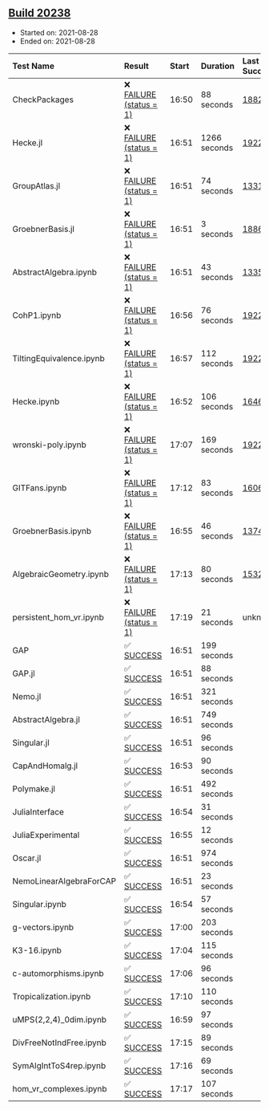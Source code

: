 ## [Build 20238](https://oscarci.mathematik.uni-kl.de/job/oscar/20238/)

* Started on: 2021-08-28
* Ended on: 2021-08-28

| Test Name    | Result | Start | Duration | Last Success | First Failure |
|:-------------|:-------|:------|:---------|:-------------|:--------------|
| CheckPackages | ❌ [FAILURE (status = 1)](https://oscarci.mathematik.uni-kl.de/job/oscar/20238/artifact/logs/build-20238/CheckPackages.log) | 16:50 | 88 seconds | [18822](https://oscarci.mathematik.uni-kl.de/job/oscar/18822/) | [18823](https://oscarci.mathematik.uni-kl.de/job/oscar/18823/) |
| Hecke.jl | ❌ [FAILURE (status = 1)](https://oscarci.mathematik.uni-kl.de/job/oscar/20238/artifact/logs/build-20238/Hecke.jl.log) | 16:51 | 1266 seconds | [19222](https://oscarci.mathematik.uni-kl.de/job/oscar/19222/) | [20152](https://oscarci.mathematik.uni-kl.de/job/oscar/20152/) |
| GroupAtlas.jl | ❌ [FAILURE (status = 1)](https://oscarci.mathematik.uni-kl.de/job/oscar/20238/artifact/logs/build-20238/GroupAtlas.jl.log) | 16:51 | 74 seconds | [13311](https://oscarci.mathematik.uni-kl.de/job/oscar/13311/) | [13312](https://oscarci.mathematik.uni-kl.de/job/oscar/13312/) |
| GroebnerBasis.jl | ❌ [FAILURE (status = 1)](https://oscarci.mathematik.uni-kl.de/job/oscar/20238/artifact/logs/build-20238/GroebnerBasis.jl.log) | 16:51 | 3 seconds | [18864](https://oscarci.mathematik.uni-kl.de/job/oscar/18864/) | [18865](https://oscarci.mathematik.uni-kl.de/job/oscar/18865/) |
| AbstractAlgebra.ipynb | ❌ [FAILURE (status = 1)](https://oscarci.mathematik.uni-kl.de/job/oscar/20238/artifact/logs/build-20238/AbstractAlgebra.ipynb.log) | 16:51 | 43 seconds | [13355](https://oscarci.mathematik.uni-kl.de/job/oscar/13355/) | [13356](https://oscarci.mathematik.uni-kl.de/job/oscar/13356/) |
| CohP1.ipynb | ❌ [FAILURE (status = 1)](https://oscarci.mathematik.uni-kl.de/job/oscar/20238/artifact/logs/build-20238/CohP1.ipynb.log) | 16:56 | 76 seconds | [19222](https://oscarci.mathematik.uni-kl.de/job/oscar/19222/) | [20152](https://oscarci.mathematik.uni-kl.de/job/oscar/20152/) |
| TiltingEquivalence.ipynb | ❌ [FAILURE (status = 1)](https://oscarci.mathematik.uni-kl.de/job/oscar/20238/artifact/logs/build-20238/TiltingEquivalence.ipynb.log) | 16:57 | 112 seconds | [19222](https://oscarci.mathematik.uni-kl.de/job/oscar/19222/) | [20152](https://oscarci.mathematik.uni-kl.de/job/oscar/20152/) |
| Hecke.ipynb | ❌ [FAILURE (status = 1)](https://oscarci.mathematik.uni-kl.de/job/oscar/20238/artifact/logs/build-20238/Hecke.ipynb.log) | 16:52 | 106 seconds | [16463](https://oscarci.mathematik.uni-kl.de/job/oscar/16463/) | [16464](https://oscarci.mathematik.uni-kl.de/job/oscar/16464/) |
| wronski-poly.ipynb | ❌ [FAILURE (status = 1)](https://oscarci.mathematik.uni-kl.de/job/oscar/20238/artifact/logs/build-20238/wronski-poly.ipynb.log) | 17:07 | 169 seconds | [19222](https://oscarci.mathematik.uni-kl.de/job/oscar/19222/) | [20152](https://oscarci.mathematik.uni-kl.de/job/oscar/20152/) |
| GITFans.ipynb | ❌ [FAILURE (status = 1)](https://oscarci.mathematik.uni-kl.de/job/oscar/20238/artifact/logs/build-20238/GITFans.ipynb.log) | 17:12 | 83 seconds | [16068](https://oscarci.mathematik.uni-kl.de/job/oscar/16068/) | [16069](https://oscarci.mathematik.uni-kl.de/job/oscar/16069/) |
| GroebnerBasis.ipynb | ❌ [FAILURE (status = 1)](https://oscarci.mathematik.uni-kl.de/job/oscar/20238/artifact/logs/build-20238/GroebnerBasis.ipynb.log) | 16:55 | 46 seconds | [13748](https://oscarci.mathematik.uni-kl.de/job/oscar/13748/) | [13749](https://oscarci.mathematik.uni-kl.de/job/oscar/13749/) |
| AlgebraicGeometry.ipynb | ❌ [FAILURE (status = 1)](https://oscarci.mathematik.uni-kl.de/job/oscar/20238/artifact/logs/build-20238/AlgebraicGeometry.ipynb.log) | 17:13 | 80 seconds | [15322](https://oscarci.mathematik.uni-kl.de/job/oscar/15322/) | [15323](https://oscarci.mathematik.uni-kl.de/job/oscar/15323/) |
| persistent_hom_vr.ipynb | ❌ [FAILURE (status = 1)](https://oscarci.mathematik.uni-kl.de/job/oscar/20238/artifact/logs/build-20238/persistent_hom_vr.ipynb.log) | 17:19 | 21 seconds | unknown | unknown |
| GAP | ✅ [SUCCESS](https://oscarci.mathematik.uni-kl.de/job/oscar/20238/artifact/logs/build-20238/GAP.log) | 16:51 | 199 seconds |  |  |
| GAP.jl | ✅ [SUCCESS](https://oscarci.mathematik.uni-kl.de/job/oscar/20238/artifact/logs/build-20238/GAP.jl.log) | 16:51 | 88 seconds |  |  |
| Nemo.jl | ✅ [SUCCESS](https://oscarci.mathematik.uni-kl.de/job/oscar/20238/artifact/logs/build-20238/Nemo.jl.log) | 16:51 | 321 seconds |  |  |
| AbstractAlgebra.jl | ✅ [SUCCESS](https://oscarci.mathematik.uni-kl.de/job/oscar/20238/artifact/logs/build-20238/AbstractAlgebra.jl.log) | 16:51 | 749 seconds |  |  |
| Singular.jl | ✅ [SUCCESS](https://oscarci.mathematik.uni-kl.de/job/oscar/20238/artifact/logs/build-20238/Singular.jl.log) | 16:51 | 96 seconds |  |  |
| CapAndHomalg.jl | ✅ [SUCCESS](https://oscarci.mathematik.uni-kl.de/job/oscar/20238/artifact/logs/build-20238/CapAndHomalg.jl.log) | 16:53 | 90 seconds |  |  |
| Polymake.jl | ✅ [SUCCESS](https://oscarci.mathematik.uni-kl.de/job/oscar/20238/artifact/logs/build-20238/Polymake.jl.log) | 16:51 | 492 seconds |  |  |
| JuliaInterface | ✅ [SUCCESS](https://oscarci.mathematik.uni-kl.de/job/oscar/20238/artifact/logs/build-20238/JuliaInterface.log) | 16:54 | 31 seconds |  |  |
| JuliaExperimental | ✅ [SUCCESS](https://oscarci.mathematik.uni-kl.de/job/oscar/20238/artifact/logs/build-20238/JuliaExperimental.log) | 16:55 | 12 seconds |  |  |
| Oscar.jl | ✅ [SUCCESS](https://oscarci.mathematik.uni-kl.de/job/oscar/20238/artifact/logs/build-20238/Oscar.jl.log) | 16:51 | 974 seconds |  |  |
| NemoLinearAlgebraForCAP | ✅ [SUCCESS](https://oscarci.mathematik.uni-kl.de/job/oscar/20238/artifact/logs/build-20238/NemoLinearAlgebraForCAP.log) | 16:51 | 23 seconds |  |  |
| Singular.ipynb | ✅ [SUCCESS](https://oscarci.mathematik.uni-kl.de/job/oscar/20238/artifact/logs/build-20238/Singular.ipynb.log) | 16:54 | 57 seconds |  |  |
| g-vectors.ipynb | ✅ [SUCCESS](https://oscarci.mathematik.uni-kl.de/job/oscar/20238/artifact/logs/build-20238/g-vectors.ipynb.log) | 17:00 | 203 seconds |  |  |
| K3-16.ipynb | ✅ [SUCCESS](https://oscarci.mathematik.uni-kl.de/job/oscar/20238/artifact/logs/build-20238/K3-16.ipynb.log) | 17:04 | 115 seconds |  |  |
| c-automorphisms.ipynb | ✅ [SUCCESS](https://oscarci.mathematik.uni-kl.de/job/oscar/20238/artifact/logs/build-20238/c-automorphisms.ipynb.log) | 17:06 | 96 seconds |  |  |
| Tropicalization.ipynb | ✅ [SUCCESS](https://oscarci.mathematik.uni-kl.de/job/oscar/20238/artifact/logs/build-20238/Tropicalization.ipynb.log) | 17:10 | 110 seconds |  |  |
| uMPS(2,2,4)_0dim.ipynb | ✅ [SUCCESS](https://oscarci.mathematik.uni-kl.de/job/oscar/20238/artifact/logs/build-20238/uMPS-2-2-4-_0dim.ipynb.log) | 16:59 | 97 seconds |  |  |
| DivFreeNotIndFree.ipynb | ✅ [SUCCESS](https://oscarci.mathematik.uni-kl.de/job/oscar/20238/artifact/logs/build-20238/DivFreeNotIndFree.ipynb.log) | 17:15 | 89 seconds |  |  |
| SymAlgIntToS4rep.ipynb | ✅ [SUCCESS](https://oscarci.mathematik.uni-kl.de/job/oscar/20238/artifact/logs/build-20238/SymAlgIntToS4rep.ipynb.log) | 17:16 | 69 seconds |  |  |
| hom_vr_complexes.ipynb | ✅ [SUCCESS](https://oscarci.mathematik.uni-kl.de/job/oscar/20238/artifact/logs/build-20238/hom_vr_complexes.ipynb.log) | 17:17 | 107 seconds |  |  |
